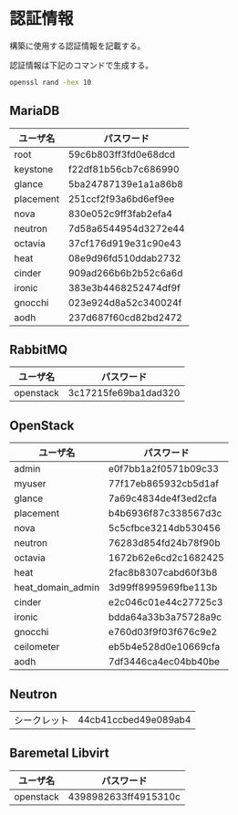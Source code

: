 # 認証情報

構築に使用する認証情報を記載する。

認証情報は下記のコマンドで生成する。

```sh
openssl rand -hex 10
```

## MariaDB

| ユーザ名  | パスワード           |
| --------- | -------------------- |
| root      | 59c6b803ff3fd0e68dcd |
| keystone  | f22df81b56cb7c686990 |
| glance    | 5ba24787139e1a1a86b8 |
| placement | 251ccf2f93a6bd6ef9ee |
| nova      | 830e052c9ff3fab2efa4 |
| neutron   | 7d58a6544954d3272e44 |
| octavia   | 37cf176d919e31c90e43 |
| heat      | 08e9d96fd510ddab2732 |
| cinder    | 909ad266b6b2b52c6a6d |
| ironic    | 383e3b4468252474df9f |
| gnocchi   | 023e924d8a52c340024f |
| aodh      | 237d687f60cd82bd2472 |

## RabbitMQ

| ユーザ名  | パスワード           |
| --------- | -------------------- |
| openstack | 3c17215fe69ba1dad320 |

## OpenStack

| ユーザ名          | パスワード           |
| ----------------- | -------------------- |
| admin             | e0f7bb1a2f0571b09c33 |
| myuser            | 77f17eb865932cb5d1af |
| glance            | 7a69c4834de4f3ed2cfa |
| placement         | b4b6936f87c338567d3c |
| nova              | 5c5cfbce3214db530456 |
| neutron           | 76283d854fd24b78f90b |
| octavia           | 1672b62e6cd2c1682425 |
| heat              | 2fac8b8307cabd60f3b8 |
| heat_domain_admin | 3d99ff8995969fbe113b |
| cinder            | e2c046c01e44c27725c3 |
| ironic            | bdda64a33b3a75728a9c |
| gnocchi           | e760d03f9f03f676c9e2 |
| ceilometer        | eb5b4e528d0e10669cfa |
| aodh              | 7df3446ca4ec04bb40be |

## Neutron

|              |                      |
| ------------ | -------------------- |
| シークレット | 44cb41ccbed49e089ab4 |

## Baremetal Libvirt

| ユーザ名  | パスワード           |
| --------- | -------------------- |
| openstack | 4398982633ff4915310c |
